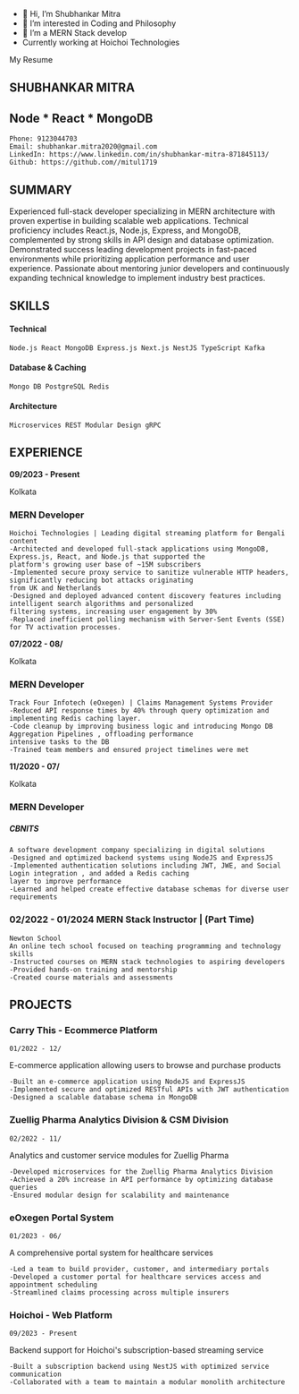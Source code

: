 - 👋 Hi, I’m Shubhankar Mitra
- 👀 I’m interested in Coding and Philosophy
- 🌱 I’m a MERN Stack develop
- Currently working at Hoichoi Technologies

My Resume

## SHUBHANKAR MITRA

## Node * React * MongoDB

```
Phone: 9123044703 
Email: shubhankar.mitra2020@gmail.com 
LinkedIn: https://www.linkedin.com/in/shubhankar-mitra-871845113/
Github: https://github.com//mitul1719
```
## SUMMARY

Experienced full-stack developer specializing in MERN architecture with proven expertise in building scalable web applications. Technical proficiency
includes React.js, Node.js, Express, and MongoDB, complemented by strong skills in API design and database optimization. Demonstrated success
leading development projects in fast-paced environments while prioritizing application performance and user experience. Passionate about mentoring
junior developers and continuously expanding technical knowledge to implement industry best practices.

## SKILLS

#### Technical

```
Node.js React MongoDB Express.js Next.js NestJS TypeScript Kafka
```
#### Database & Caching

```
Mongo DB PostgreSQL Redis
```
#### Architecture

```
Microservices REST Modular Design gRPC
```
## EXPERIENCE

**09/2023 - Present**

Kolkata

### MERN Developer

```
Hoichoi Technologies | Leading digital streaming platform for Bengali content
-Architected and developed full-stack applications using MongoDB, Express.js, React, and Node.js that supported the
platform's growing user base of ~15M subscribers
-Implemented secure proxy service to sanitize vulnerable HTTP headers, significantly reducing bot attacks originating
from UK and Netherlands
-Designed and deployed advanced content discovery features including intelligent search algorithms and personalized
filtering systems, increasing user engagement by 30%
-Replaced inefficient polling mechanism with Server-Sent Events (SSE) for TV activation processes.
```
**07/2022 - 08/**

Kolkata

### MERN Developer

```
Track Four Infotech (eOxegen) | Claims Management Systems Provider
-Reduced API response times by 40% through query optimization and implementing Redis caching layer.
-Code cleanup by improving business logic and introducing Mongo DB Aggregation Pipelines , offloading performance
intensive tasks to the DB
-Trained team members and ensured project timelines were met
```
**11/2020 - 07/**

Kolkata

### MERN Developer

##### CBNITS

```
A software development company specializing in digital solutions
-Designed and optimized backend systems using NodeJS and ExpressJS
-Implemented authentication solutions including JWT, JWE, and Social Login integration , and added a Redis caching
layer to improve performance
-Learned and helped create effective database schemas for diverse user requirements
```
### 02/2022 - 01/2024 MERN Stack Instructor | (Part Time)

```
Newton School
An online tech school focused on teaching programming and technology skills
-Instructed courses on MERN stack technologies to aspiring developers
-Provided hands-on training and mentorship
-Created course materials and assessments
```

## PROJECTS

### Carry This - Ecommerce Platform

```
01/2022 - 12/
```
E-commerce application allowing users to browse and purchase products

```
-Built an e-commerce application using NodeJS and ExpressJS
-Implemented secure and optimized RESTful APIs with JWT authentication
-Designed a scalable database schema in MongoDB
```
### Zuellig Pharma Analytics Division & CSM Division

```
02/2022 - 11/
```
Analytics and customer service modules for Zuellig Pharma

```
-Developed microservices for the Zuellig Pharma Analytics Division
-Achieved a 20% increase in API performance by optimizing database queries
-Ensured modular design for scalability and maintenance
```
### eOxegen Portal System

```
01/2023 - 06/
```
A comprehensive portal system for healthcare services

```
-Led a team to build provider, customer, and intermediary portals
-Developed a customer portal for healthcare services access and appointment scheduling
-Streamlined claims processing across multiple insurers
```
### Hoichoi - Web Platform

```
09/2023 - Present
```
Backend support for Hoichoi's subscription-based streaming service

```
-Built a subscription backend using NestJS with optimized service communication
-Collaborated with a team to maintain a modular monolith architecture

```
<!---
mitul1719/mitul1719 is a ✨ special ✨ repository because its `README.md` (this file) appears on your GitHub profile.
You can click the Preview link to take a look at your changes.
--->
